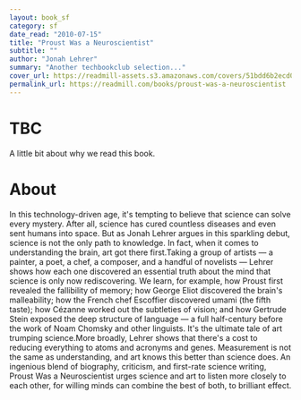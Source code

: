 ```yaml
---
layout: book_sf
category: sf
date_read: "2010-07-15"
title: "Proust Was a Neuroscientist"
subtitle: ""
author: "Jonah Lehrer"
summary: "Another techbookclub selection..."
cover_url: https://readmill-assets.s3.amazonaws.com/covers/51bdd6b2ecd07e9e58fbea31cb12db6d-original.png?1332951719
permalink_url: https://readmill.com/books/proust-was-a-neuroscientist
---
```


# TBC
A little bit about why we read this book.

# About
In this technology-driven age, it's tempting to believe that science can solve every mystery. After all, science has cured countless diseases and even sent humans into space. But as Jonah Lehrer argues in this sparkling debut, science is not the only path to knowledge. In fact, when it comes to understanding the brain, art got there first.Taking a group of artists — a painter, a poet, a chef, a composer, and a handful of novelists — Lehrer shows how each one discovered an essential truth about the mind that science is only now rediscovering. We learn, for example, how Proust first revealed the fallibility of memory; how George Eliot discovered the brain's malleability; how the French chef Escoffier discovered umami (the fifth taste); how Cézanne worked out the subtleties of vision; and how Gertrude Stein exposed the deep structure of language — a full half-century before the work of Noam Chomsky and other linguists. It's the ultimate tale of art trumping science.More broadly, Lehrer shows that there's a cost to reducing everything to atoms and acronyms and genes. Measurement is not the same as understanding, and art knows this better than science does. An ingenious blend of biography, criticism, and first-rate science writing, Proust Was a Neuroscientist urges science and art to listen more closely to each other, for willing minds can combine the best of both, to brilliant effect.
